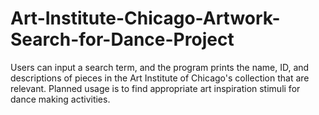 # Art-Institute-Chicago-Artwork-Search-for-Dance-Project
Users can input a search term, and the program prints the name, ID, and descriptions of pieces in the Art Institute of Chicago's collection that are relevant. Planned usage is to find appropriate art inspiration stimuli for dance making activities. 
